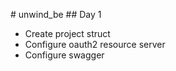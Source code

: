 #   u n w i n d _ b e 
 ## Day 1
  - Create project struct
  - Configure oauth2 resource server
  - Configure swagger
 
